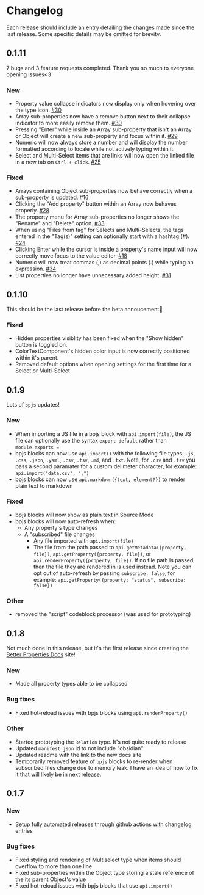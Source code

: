 # Changelog

Each release should include an entry detailing the changes made since the last
release. Some specific details may be omitted for brevity.

## 0.1.11

7 bugs and 3 feature requests completed. Thank you so much to everyone opening issues<3

### New

- Property value collapse indicators now display only when hovering over the type icon. [#30](https://github.com/unxok/obsidian-better-properties/issues/30)
- Array sub-properties now have a remove button next to their collapse indicator to more easily remove them. [#30](https://github.com/unxok/obsidian-better-properties/issues/30)
- Pressing "Enter" while inside an Array sub-property that isn't an Array or Object will create a new sub-property and focus within it. [#29](https://github.com/unxok/obsidian-better-properties/issues/29)
- Numeric will now always store a number and will display the number formatted according to locale while not actively typing within it.
- Select and Multi-Select items that are links will now open the linked file in a new tab on `Ctrl + click`. [#25](https://github.com/unxok/obsidian-better-properties/issues/25)

### Fixed

- Arrays containing Object sub-properties now behave correctly when a sub-property is updated. [#16](https://github.com/unxok/obsidian-better-properties/issues/16)
- Clicking the "Add property" button within an Array now behaves properly. [#28](https://github.com/unxok/obsidian-better-properties/issues/28)
- The property menu for Array sub-properties no longer shows the "Rename" and "Delete" option. [#33](https://github.com/unxok/obsidian-better-properties/issues/33)
- When using "Files from tag" for Selects and Multi-Selects, the tags entered in the "Tag(s)" setting can optionally start with a hashtag (#). [#24](https://github.com/unxok/obsidian-better-properties/issues/24)
- Clicking Enter while the cursor is inside a property's name input will now correctly move focus to the value editor. [#18](https://github.com/unxok/obsidian-better-properties/issues/18)
- Numeric will now treat commas (,) as decimal points (.) while typing an expression. [#34](https://github.com/unxok/obsidian-better-properties/issues/34)
- List properties no longer have unnecessary added height. [#31](https://github.com/unxok/obsidian-better-properties/issues/31)

## 0.1.10

This should be the last release before the beta annoucement🎉

### Fixed

- Hidden properties visiblity has been fixed when the "Show hidden" button is toggled on.
- ColorTextComponent's hidden color input is now correctly positioned within it's parent.
- Removed default options when opening settings for the first time for a Select or Multi-Select

## 0.1.9

Lots of `bpjs` updates!

### New

- When importing a JS file in a bpjs block with `api.import(file)`, the JS file can optionally use the syntax `export default` rather than `module.exports =`
- bpjs blocks can now use `api.import()` with the following file types: `.js`, `.css`, `.json`, `.yaml`, `.csv`, `.tsv`, `.md`, and `.txt`. Note, for `.csv` and `.tsv` you pass a second paramater for a custom delimeter character, for example: `api.import("data.csv", ";")`
- bpjs blocks can now use `api.markdown({text, element?})` to render plain text to markdown

### Fixed

- bpjs blocks will now show as plain text in Source Mode
- bpjs blocks will now auto-refresh when:
  - Any property's type changes
  - A "subscribed" file changes
    - Any file imported with `api.import(file)`
    - The file from the path passed to `api.getMetadata({property, file})`, `api.getProperty({property, file})`, or `api.renderProperty({property, file})`. If no file path is passed, then the file they are rendered in is used instead. Note you can opt out of auto-refresh by passing `subscribe: false`, for example: `api.getProperty({property: "status", subscribe: false})`

### Other

- removed the "script" codeblock processor (was used for prototyping)

## 0.1.8

Not much done in this release, but it's the first release since creating the [Better Properties Docs](https://better-properties.unxok.com) site!

### New

- Made all property types able to be collapsed

### Bug fixes

- Fixed hot-reload issues with bpjs blocks using `api.renderProperty()`

### Other

- Started prototyping the `Relation` type. It's not quite ready to release
- Updated `manifest.json` id to not include "obsidian"
- Updated readme with the link to the new docs site
- Temporarily removed feature of `bpjs` blocks to re-render when subscribed files change due to memory leak. I have an idea of how to fix it that will likely be in next release.

## 0.1.7

### New

- Setup fully automated releases through github actions with changelog entries

### Bug fixes

- Fixed styling and rendering of Multiselect type when items should overflow to more than one line
- Fixed sub-properties within the Object type storing a stale reference of the its parent Object's value
- Fixed hot-reload issues with bpjs blocks that use `api.import()`
